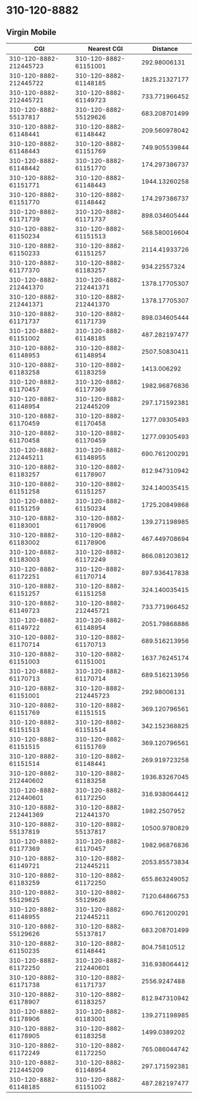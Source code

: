 # 310-120-8882
## Virgin Mobile


| CGI | Nearest CGI | Distance |
|-----|-------------|----------|
| 310-120-8882-212445723 | 310-120-8882-61151001 | 292.98006131 |
| 310-120-8882-212445722 | 310-120-8882-61148185 | 1825.21327177 |
| 310-120-8882-212445721 | 310-120-8882-61149723 | 733.771966452 |
| 310-120-8882-55137817 | 310-120-8882-55129626 | 683.208701499 |
| 310-120-8882-61148441 | 310-120-8882-61148442 | 209.560978042 |
| 310-120-8882-61148443 | 310-120-8882-61151769 | 749.905539844 |
| 310-120-8882-61148442 | 310-120-8882-61151770 | 174.297386737 |
| 310-120-8882-61151771 | 310-120-8882-61148443 | 1944.13260258 |
| 310-120-8882-61151770 | 310-120-8882-61148442 | 174.297386737 |
| 310-120-8882-61171739 | 310-120-8882-61171737 | 898.034605444 |
| 310-120-8882-61150234 | 310-120-8882-61151513 | 568.580016604 |
| 310-120-8882-61150233 | 310-120-8882-61151257 | 2114.41933726 |
| 310-120-8882-61177370 | 310-120-8882-61183257 | 934.22557324 |
| 310-120-8882-212441370 | 310-120-8882-212441371 | 1378.17705307 |
| 310-120-8882-212441371 | 310-120-8882-212441370 | 1378.17705307 |
| 310-120-8882-61171737 | 310-120-8882-61171739 | 898.034605444 |
| 310-120-8882-61151002 | 310-120-8882-61148185 | 487.282197477 |
| 310-120-8882-61148953 | 310-120-8882-61148954 | 2507.50830411 |
| 310-120-8882-61183258 | 310-120-8882-61183259 | 1413.006292 |
| 310-120-8882-61170457 | 310-120-8882-61177369 | 1982.96876836 |
| 310-120-8882-61148954 | 310-120-8882-212445209 | 297.171592381 |
| 310-120-8882-61170459 | 310-120-8882-61170458 | 1277.09305493 |
| 310-120-8882-61170458 | 310-120-8882-61170459 | 1277.09305493 |
| 310-120-8882-212445211 | 310-120-8882-61148955 | 690.761200291 |
| 310-120-8882-61183257 | 310-120-8882-61178907 | 812.947310942 |
| 310-120-8882-61151258 | 310-120-8882-61151257 | 324.140035415 |
| 310-120-8882-61151259 | 310-120-8882-61150234 | 1725.20849868 |
| 310-120-8882-61183001 | 310-120-8882-61178906 | 139.271198985 |
| 310-120-8882-61183002 | 310-120-8882-61178906 | 467.449708694 |
| 310-120-8882-61183003 | 310-120-8882-61172249 | 866.081203612 |
| 310-120-8882-61172251 | 310-120-8882-61170714 | 897.936417838 |
| 310-120-8882-61151257 | 310-120-8882-61151258 | 324.140035415 |
| 310-120-8882-61149723 | 310-120-8882-212445721 | 733.771966452 |
| 310-120-8882-61149722 | 310-120-8882-61148954 | 2051.79868886 |
| 310-120-8882-61170714 | 310-120-8882-61170713 | 689.516213956 |
| 310-120-8882-61151003 | 310-120-8882-61151001 | 1637.76245174 |
| 310-120-8882-61170713 | 310-120-8882-61170714 | 689.516213956 |
| 310-120-8882-61151001 | 310-120-8882-212445723 | 292.98006131 |
| 310-120-8882-61151769 | 310-120-8882-61151515 | 369.120796561 |
| 310-120-8882-61151513 | 310-120-8882-61151514 | 342.152368825 |
| 310-120-8882-61151515 | 310-120-8882-61151769 | 369.120796561 |
| 310-120-8882-61151514 | 310-120-8882-61148441 | 269.919723258 |
| 310-120-8882-212440602 | 310-120-8882-61183258 | 1936.83267045 |
| 310-120-8882-212440601 | 310-120-8882-61172250 | 316.938064412 |
| 310-120-8882-212441369 | 310-120-8882-212441370 | 1982.2507952 |
| 310-120-8882-55137819 | 310-120-8882-55137817 | 10500.9780829 |
| 310-120-8882-61177369 | 310-120-8882-61170457 | 1982.96876836 |
| 310-120-8882-61149721 | 310-120-8882-212445211 | 2053.85573834 |
| 310-120-8882-61183259 | 310-120-8882-61172250 | 655.863249052 |
| 310-120-8882-55129625 | 310-120-8882-55129626 | 7120.64866753 |
| 310-120-8882-61148955 | 310-120-8882-212445211 | 690.761200291 |
| 310-120-8882-55129626 | 310-120-8882-55137817 | 683.208701499 |
| 310-120-8882-61150235 | 310-120-8882-61148441 | 804.75810512 |
| 310-120-8882-61172250 | 310-120-8882-212440601 | 316.938064412 |
| 310-120-8882-61171738 | 310-120-8882-61171737 | 2556.9247488 |
| 310-120-8882-61178907 | 310-120-8882-61183257 | 812.947310942 |
| 310-120-8882-61178906 | 310-120-8882-61183001 | 139.271198985 |
| 310-120-8882-61178905 | 310-120-8882-61183258 | 1499.0389202 |
| 310-120-8882-61172249 | 310-120-8882-61172250 | 765.086044742 |
| 310-120-8882-212445209 | 310-120-8882-61148954 | 297.171592381 |
| 310-120-8882-61148185 | 310-120-8882-61151002 | 487.282197477 |
